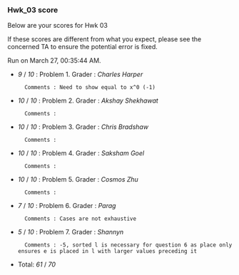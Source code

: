 ### Hwk_03 score

Below are your scores for Hwk 03

If these scores are different from what you expect, please see the concerned TA to ensure the potential error is fixed.

Run on March 27, 00:35:44 AM.

+ _9_ /  _10_ :  Problem 1. Grader :  _Charles Harper_ 

		Comments : Need to show equal to x^0 (-1)



+ _10_ /  _10_ :  Problem 2. Grader :  _Akshay Shekhawat_ 

		Comments : 



+ _10_ /  _10_ :  Problem 3. Grader :  _Chris Bradshaw_ 

		Comments : 



+ _10_ /  _10_ :  Problem 4. Grader :  _Saksham Goel_ 

		Comments : 



+ _10_ /  _10_ :  Problem 5. Grader :  _Cosmos Zhu_ 

		Comments : 



+ _7_ /  _10_ :  Problem 6. Grader :  _Parag_ 

		Comments : Cases are not exhaustive



+ _5_ /  _10_ :  Problem 7. Grader :  _Shannyn_ 

		Comments : -5, sorted l is necessary for question 6 as place only ensures e is placed in l with larger values preceding it



+ Total: _61_ / _70_ 



